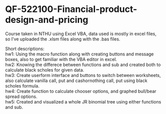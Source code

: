 # QF-522100-Financial-product-design-and-pricing
Course taken in NTHU using Excel VBA, data used is mostly in excel files, so I've uploaded the .xlsm files along with the .bas files.

Short descriptions:  
hw1: Using the macro function along with creating buttons and message boxes, also to get familiar with the VBA editor in excel.  
hw2: Knowing the differece between functions and sub and created both to calculate black scholes for given data.  
hw3: Create userform interface and buttons to switch between worksheets, also calculate vanilla call, put and cashornothing call, put using black scholes formula.   
hw4: Create function to calculate chooser options, and graphed bull/bear spread options.  
hw5: Created and visualized a whole JR binomial tree using either functions and sub.  

